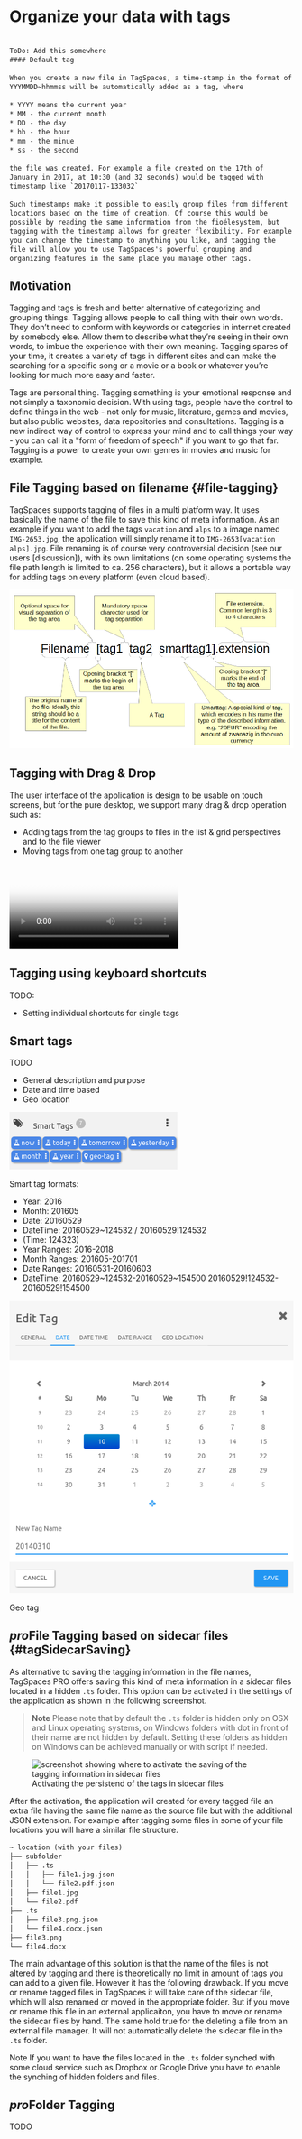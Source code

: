 # Organize your data with tags

<!-- toc -->


```

ToDo: Add this somewhere
#### Default tag

When you create a new file in TagSpaces, a time-stamp in the format of YYYMMDD~hhmmss will be automatically added as a tag, where

* YYYY means the current year
* MM - the current month
* DD - the day
* hh - the hour
* mm - the minue
* ss - the second

the file was created. For example a file created on the 17th of January in 2017, at 10:30 (and 32 seconds) would be tagged with timestamp like `20170117-133032`

Such timestamps make it possible to easily group files from different locations based on the time of creation. Of course this would be possible by reading the same information from the fioélesystem, but tagging with the timestamp allows for greater flexibility. For example you can change the timestamp to anything you like, and tagging the file will allow you to use TagSpaces's powerful grouping and organizing features in the same place you manage other tags.

```




## Motivation
Tagging and tags is fresh and better alternative of categorizing and grouping things.
Tagging allows people to call thing with their own words. They don’t need to conform with keywords or categories in internet created by somebody else. Allow them to describe what they’re seeing in their own words, to imbue the experience with their own meaning. Tagging spares of your time, it creates a variety of tags in different sites and can make the searching for a specific song or a movie or a book or whatever you’re looking for much more easy and faster.

Tags are personal thing. Tagging something is your emotional response and not simply a taxonomic decision. With using tags, people have the control to define things in the web - not only for music, literature, games and movies, but also public websites, data repositories and consultations. Tagging is a new indirect way of control to express your mind and to call things your way - you can call it a "form of freedom of speech" if you want to go that far. Tagging is a power to create your own genres in movies and music for example.

## File Tagging based on filename {#file-tagging}

TagSpaces supports tagging of files in a multi platform way. It uses basically the name of the file to save this kind of meta information. As an example if you want to add the tags `vacation` and `alps` to a image named `IMG-2653.jpg`, the application will simply rename it to `IMG-2653[vacation alps].jpg`. File renaming is of course very controversial decision (see our users [discussion]), with its own limitations (on some operating systems the file path length is limited to ca. 256 characters), but it allows a portable way for adding tags on every platform (even cloud based).

![Filename tagging](media/filename-tagging.png)

## Tagging with Drag & Drop

The user interface of the application is design to be usable on touch screens, but for the pure desktop, we support many drag & drop operation such as:

* Adding tags from the tag groups to files in the list & grid perspectives and to the file viewer
* Moving tags from one tag group to another

<video src="/media/tagspaces-drag-drop.mp4" autoplay="true" loop="true" poster="/media/tagspaces-drag-drop.png" class="img-responsive"></video>

## Tagging using keyboard shortcuts
TODO:
* Setting individual shortcuts for single tags

## Smart tags

TODO
* General description and purpose
* Date and time based
* Geo location

![tag library general overview](/media/smart-tags-group.png)

Smart tag formats:
* Year: 2016
* Month: 201605
* Date: 20160529
* DateTime: 20160529~124532 / 20160529!124532
* (Time: 124323)
* Year Ranges: 2016-2018
* Month Ranges: 201605-201701
* Date Ranges: 20160531-20160603
* DateTime: 20160529~124532-20160529~154500 20160529!124532-20160529!154500

![date time smart tag editor](/media/tageditor-datetime.png)

Geo tag

## <i class="profeature">pro</i>File Tagging based on sidecar files {#tagSidecarSaving}
As alternative to saving the tagging information in the file names, TagSpaces PRO offers saving this kind of meta information in a sidecar files located in a hidden `.ts` folder. This option can be activated in the settings of the application as shown in the following screenshot.

> **Note** Please note that by default the `.ts` folder is hidden only on OSX and Linux operating systems, on Windows folders with dot in front of their name are not hidden by default. Setting these folders as hidden on Windows can be achieved manually or with script if needed.

<figure>
  <img title="screenshot showing where to activate the saving of the tagging information in sidecar files" src="https://www.tagspaces.org/content/v2-2/activating-tags-sidecars.png" class="img-responsive center-block">
  <figcaption>Activating the persistend of the tags in sidecar files</figcaption>
</figure>

After the activation, the application will created for every tagged file an extra file having the same file name as the source file but with the additional JSON extension. For example after tagging some files in some of your file locations you will have a similar file structure.


    ~ location (with your files)
    ├── subfolder
    │   ├── .ts
    │   │   ├── file1.jpg.json
    │   │   └── file2.pdf.json
    │   ├── file1.jpg
    │   └── file2.pdf
    ├── .ts
    │   ├── file3.png.json
    │   └── file4.docx.json
    ├── file3.png
    └── file4.docx


The main advantage of this solution is that the name of the files is not altered by tagging and there is theoretically no limit in amount of tags you can add to a given file. However it has the following drawback. If you move or rename tagged files in TagSpaces it will take care of the sidecar file, which will also renamed or moved in the appropriate folder. But if you move or rename this file in an external applicaiton, you have to move or rename the sidecar files by hand. The same hold true for the deleting a file from an external file manager. It will not automatically delete the sidecar file in the `.ts` folder.

<span class="label label-info">Note</span> If you want to have the files located in the `.ts` folder synched with some cloud service such as Dropbox or Google Drive you have to enable the synching of hidden folders and files.

## <i class="profeature">pro</i>Folder Tagging
TODO
